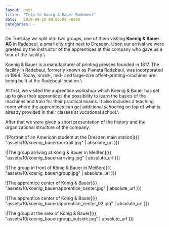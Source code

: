 ```yaml
---
layout: post
title:  "Trip to König & Bauer Radebeul"
date:   2019-09-10 09:00:00 +0200
categories: ~
---
```

On Tuesday we split into two groups, one of them visiting **Koenig & Bauer AG** in Radebeul, a small city right next to Dresden. Upon our arrival we were greeted by the instructor of the apprentices at this company who gave us a tour of the facility.\

Koenig & Bauer is a manufacturer of printing presses founded in 1817. The facility in Radebeul, formerly known as Planeta Radebeul, was incorporated in 1994. Today, small-, mid- and large-size offset-printing-machines are being built at the Radebeul location.\

At first, we visited the apprentice workshop which Koenig & Bauer has set up to give their apprentices the possibility to learn the basics of the machines and train for their practical exams. It also includes a teaching room where the apprentices can get additional schooling on top of what is already provided in their classes at vocational school.\

After that we were given a short presentation of the history and the organizational structure of the company. 

![Portrait of an American student at the Dresden main station]({{ "assets/10/koenig_bauer/portrait.jpg" | absolute_url }})

![The group arriving at König & Bauer in Meißen]({{ "assets/10/koenig_bauer/arriving.jpg" | absolute_url }})

![The group in front of König & Bauer in Meißen]({{ "assets/10/koenig_bauer/group.jpg" | absolute_url }})

![The apprentice center of König & Bauer]({{ "assets/10/koenig_bauer/apprentice_center.jpg" | absolute_url }})

![The apprentice center of König & Bauer]({{ "assets/10/koenig_bauer/apprentice_center_02.jpg" | absolute_url }})

![The group at the area of König & Bauer]({{ "assets/10/koenig_bauer/group_outside.jpg" | absolute_url }})

